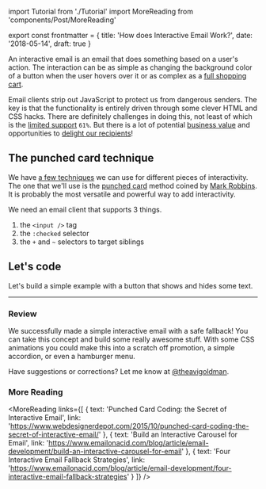 import Tutorial from './Tutorial' 
import MoreReading from 'components/Post/MoreReading'

export const frontmatter = { 
  title: 'How does Interactive Email Work?',
  date: '2018-05-14',
  draft: true
}

An interactive email is an email that does something based on a user's action. The interaction can be as simple as changing the background color of a button when the user hovers over it or as complex as a [full shopping cart](https://gorebel.com/shop.html). 

Email clients strip out JavaScript to protect us from dangerous senders. The key is that the functionality is entirely driven through some clever HTML and CSS hacks. There are definitely challenges in doing this, not least of which is the [limited support](http://blog.gorebel.com/email-client-support/) `61%`. But there is a lot of potential [business value](https://litmus.com/blog/qa-with-rebelmail-how-to-get-buy-in-for-interactive-email) and opportunities to [delight our recipients](https://www.sparkpost.com/blog/interactive-email/)!


## The punched card technique

We have [a few techniques](http://freshinbox.com/blog/category/interactive-email-tutorial/) we can use for different pieces of interactivity. The one that we'll use is the [punched card](https://www.webdesignerdepot.com/2015/10/punched-card-coding-the-secret-of-interactive-email/) method coined by [Mark Robbins](https://twitter.com/m_j_robbins). It is probably the most versatile and powerful way to add interactivity.


We need an email client that supports 3 things.

1. the `<input />` tag
2. the `:checked` selector
3. the `+` and `~` selectors to target siblings


## Let's code

Let's build a simple example with a button that shows and hides some text.


<Tutorial />

---

### Review


We successfully made a simple interactive email with a safe fallback! You can take this concept and build some really awesome stuff. With some CSS animations you could make this into a scratch off promotion, a simple accordion, or even a hamburger menu.


Have suggestions or corrections? Let me know at <a href="https://twitter.com/theavigoldman">@theavigoldman</a>.

### More Reading

<MoreReading links={[
  {
    text: 'Punched Card Coding: the Secret of Interactive Email',
    link: 'https://www.webdesignerdepot.com/2015/10/punched-card-coding-the-secret-of-interactive-email/'
  },
  {
    text: 'Build an Interactive Carousel for Email',
    link: 'https://www.emailonacid.com/blog/article/email-development/build-an-interactive-carousel-for-email'
  },
  {
    text: 'Four Interactive Email Fallback Strategies',
    link: 'https://www.emailonacid.com/blog/article/email-development/four-interactive-email-fallback-strategies'
  }
]} />